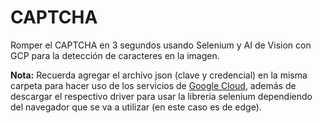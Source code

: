 # CAPTCHA
Romper el CAPTCHA en 3 segundos usando Selenium y AI de Vision con GCP para la detección de caracteres en la imagen.

**Nota:** Recuerda agregar el archivo json (clave y credencial) en la misma carpeta para hacer uso de los servicios de [Google Cloud](https://console.cloud.google.com/), además de descargar el respectivo driver para usar la libreria selenium dependiendo del navegador que se va a utilizar (en este caso es de edge).
